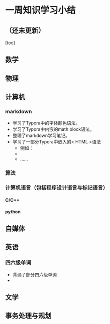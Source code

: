 # 一周知识学习小结



## （还未更新）

[toc]

## 数学

## 物理

## 计算机



### markdown

* 学习了Typora中的字体颜色语法。
* 学习了Typora中内嵌的math block语法。
* 整理了markdown学习笔记。
* 学习了一部分Typora中嵌入的< HTML >语法
  * 例如：<br>
  * <font>
  * ......

### 算法



### 计算机语言（包括程序设计语言与标记语言）

#### C/C++

#### python



## 自媒体

## 英语

### 四六级单词

* 背诵了部分四六级单词
* 

## 文学

## 事务处理与规划



